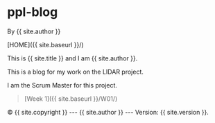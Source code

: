 # ppl-blog

By {{ site.author }}

[HOME]({{ site.baseurl }}/)

This is {{ site.title }} and I am {{ site.author }}.

This is a blog for my work on the LIDAR project.

I am the Scrum Master for this project.

> [Week 1]({{ site.baseurl }}/W01/) 

 © {{ site.copyright }} --- {{ site.author }} --- Version: {{ site.version }}.
